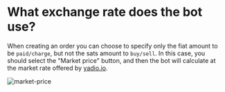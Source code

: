 # What exchange rate does the bot use?

When creating an order you can choose to specify only the fiat amount to be `paid/charge`, but not the sats amount to `buy/sell`. In this case, you should select the "Market price" button, and then the bot will calculate at the market rate offered by [yadio.io](https://yadio.io/).

![market-price](./assets/images/market-price.gif)